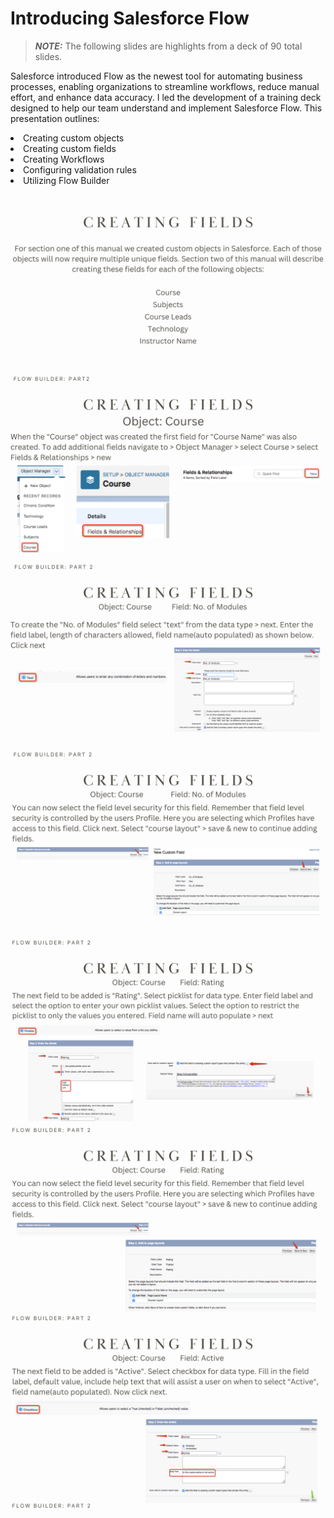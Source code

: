 # Introducing Salesforce Flow
> **_NOTE:_**  The following slides are highlights from a deck of 90 total slides.

Salesforce introduced Flow as the newest tool for automating business processes, enabling organizations to streamline workflows, reduce manual effort, and enhance data accuracy. I led the development of a training deck designed to help our team understand and implement Salesforce Flow. This presentation outlines:

<li>Creating custom objects</li>
<li>Creating custom fields</li>
<li>Creating Workflows</li>
<li>Configuring validation rules</li>
<li>Utilizing Flow Builder</li>

<br>

![image](11.png)

![image](12.png)

![image](13.png)

![image](14.png)

![image](15.png)

![image](16.png)

![image](17.png)

<br>



